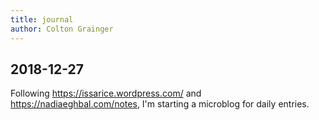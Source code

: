 ```yaml
---
title: journal
author: Colton Grainger
---
```


## 2018-12-27

Following <https://issarice.wordpress.com/> and <https://nadiaeghbal.com/notes>, I'm starting a microblog for daily entries.
